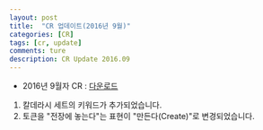 ```yaml
---
layout: post
title:  "CR 업데이트(2016년 9월)"
categories: [CR]
tags: [cr, update]
comments: ture
description: CR Update 2016.09
---
```


* 2016년 9월자 CR : [다운로드](https://github.com/youbeebee/kormtgcr/raw/f1ed267f0614f66b76c5a1974bf049be5d30e208/MagicCompRules_KR.docx)

1. 칼데라시 세트의 키워드가 추가되었습니다.
2. 토큰을 "전장에 놓는다"는 표현이 "만든다(Create)"로 변경되었습니다.
